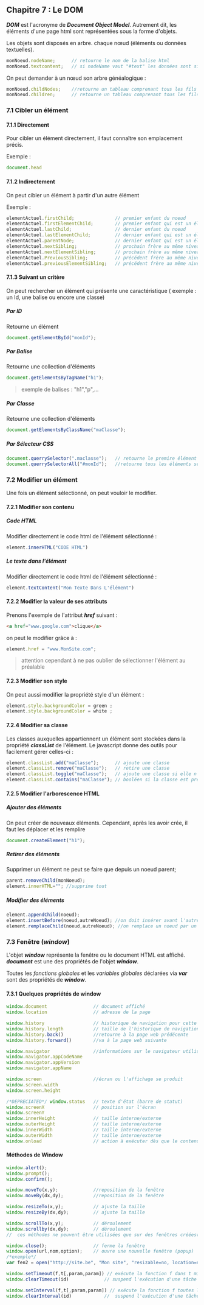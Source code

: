## Chapitre 7 : Le DOM

***DOM*** est l'acronyme de ***Document Object Model***. Autrement dit, les éléments d'une page html sont représentées sous la forme d'objets. 

Les objets  sont disposés en arbre. chaque nœud (éléments ou données textuelles).

```javascript
monNoeud.nodeName; 		// retourne le nom de la balise html
monNoeud.textcontent; 	// si nodeName vaut "#text" les données sont situés ici
```

On peut demander à un nœud son arbre généalogique : 

```javascript
monNoeud.childNodes; 	//retourne un tableau comprenant tous les fils d'un noeud
monNoeud.children; 		// retourne un tableau comprenant tous les fils d'un noeud qui sont eux mêmes des éléments
```

### 7.1 Cibler un élément

#### 7.1.1 Directement

Pour cibler un élément directement, il faut connaître son emplacement précis. 

Exemple : 

```javascript
document.head
```

#### 7.1.2 Indirectement

On peut cibler un élément à partir d'un autre élément

Exemple : 

```javascript
elementActuel.firstChild; 				// premier enfant du noeud
elementActuel.firstElementChild;		// premier enfant qui est un élément
elementActuel.lastChild; 				// dernier enfant du noeud
elementActuel.lastElementChild;			// dernier enfant qui est un élément
elementActuel.parentNode;				// dernier enfant qui est un élément
elementActuel.nextSibling;				// prochain frère au même niveau dans l'arbre
elementActuel.nextElementSibling;		// prochain frère au même niveau dans l'arbre qui est un élément
elementActuel.PreviousSibling;			// précédent frère au même niveau dans l'arbre
elementActuel.previousElementSibling;	// précédent frère au même niveau dans l'arbre qui est un élément
```

#### 7.1.3 Suivant un critère

On peut rechercher un élément qui présente une caractéristique ( exemple : un Id, une balise ou encore une classe)

##### Par ID

Retourne un élément

```javascript
document.getElementById("monId");
```

##### Par Balise

Retourne une collection d'éléments

```javascript
document.getElementsByTagName("h1");
```

> exemple de balises : "h1","p",...

##### Par Classe

Retourne une collection d'éléments

```javascript
document.getElementsByClassName("maClasse");
```

##### Par Sélecteur CSS

```javascript
document.querrySelector(".maclasse");	// retourne le premire élément
document.querrySelectorAll("#monId"); 	//retourne tous les éléments sélectionnés
```



### 7.2 Modifier un élément

Une fois un élément sélectionné, on peut vouloir le modifier. 

#### 7.2.1 Modifier son contenu

##### Code HTML 

Modifier directement le code html de l'élément sélectionné : 

```javascript
element.innerHTML("CODE HTML")
```

##### Le texte dans l'élément

Modifier directement le code html de l'élément sélectionné : 

```javascript
element.textContent("Mon Texte Dans L'élément")
```

#### 7.2.2 Modifier la valeur de ses attributs

Prenons l'exemple de l'attribut ***href*** suivant :

```html
<a href="www.google.com">clique</a>
```

on peut le modifier grâce à : 

```javascript
element.href = "www.MonSite.com";
```

> attention cependant à ne pas oublier de sélectionner l'élément au préalable

#### 7.2.3 Modifier son style

On peut aussi modifier la propriété style d'un élément : 

```javascript
element.style.backgroundColor = green ; 
element.style.backgroundColor = white ; 
```

#### 7.2.4 Modifier sa classe

Les classes auxquelles appartiennent un élément sont stockées dans la propriété ***classList*** de l'élément. Le javascript donne des outils pour facilement gérer celles-ci : 

```javascript
element.classList.add("maClasse"); 		// ajoute une classe
element.classList.remove("maClasse");	// retire une classe
element.classList.toggle("maClasse");	// ajoute une classe si elle n'est pas présente et la retire si elle est présente
element.classList.contains("maClasse");	// booléen si la classe est présente
```

####  7.2.5 Modifier l'arborescence HTML

##### Ajouter des éléments

On peut créer de nouveaux éléments. Cependant, après les avoir crée, il faut les déplacer et les remplire

```javascript
document.createElement("h1"); 
```



##### Retirer des éléments

Supprimer un élément ne peut se faire que depuis un noeud parent;

```javascript
parent.removeChild(monNoeud);
element.innerHTML=""; //supprime tout 
```



##### Modifier des éléments

```javascript
element.appendChild(noeud);
element.insertBefore(noeud,autreNoeud); //on doit insérer avant l'autre noeud
element.remplaceChild(noeud,autreNoeud); //on remplace un noeud par un autre
```



### 7.3 Fenêtre (***window***)

L'objet ***window*** représente la fenêtre ou le document HTML est affiché. ***document*** est une des propriétés de l'objet ***window***.

Toutes les *fonctions globales* et les *variables globales* déclarées via ***var*** sont des propriétés de ***window***.

#### 7.3.1 Quelques propriétés de window

```javascript
window.document 				// document affiché
window.location 				// adresse de la page

window.history 					// historique de navigation pour cette fenêtre
window.history.length 			// taille de l'historique de navigation
window.history.back() 			//retourne à la page web prédécente
window.history.forward()		//va à la page web suivante

window.navigator 				//informations sur le navigateur utilisé
window.navigator.appCodeName
window.navigator.appVersion
window.navigator.appName

window.screen 					//écran ou l'affichage se produit
window.screen.width
window.screen.height

/*DEPRECIATED*/ window.status 	// texte d'état (barre de statut)
window.screenX 					// position sur l'écran
window.screenY 
window.innerHeight 				// taille interne/externe
window.outerHeight				// taille interne/externe
window.innerWidth				// taille interne/externe
window.outerWidth				// taille interne/externe
window.onload 					// action à exécuter dès que le contenu de la page est entièrement chargé (très pratique pour les initialisations !)
```

#### Méthodes de Window

```javascript
window.alert();
window.prompt();
window.confirm();

window.moveTo(x,y);				//reposition de la fenêtre
window.moveBy(dx,dy);			//reposition de la fenêtre

window.resizeTo(x,y);			// ajuste la taille
window.resizeBy(dx,dy);			// ajuste la taille

window.scrollTo(x,y);			// déroulement
window.scrollby(dx,dy);			// déroulement
//  ces méthodes ne peuvent être utilisées que sur des fenêtres crééesvia Javascript (pour éviter les changements indésirables)

window.close();					// ferme la fenêtre
window.open(url,nom,option); 	// ouvre une nouvelle fenêtre (popup)
/*exemple*/
var fen2 = open("http://site.be", "Mon site", "resizable=no, location=no, width=200, height=100,menubar=no, status=no, scrollbars=no");

window.setTimeout(f,t[,param,param]) // exécute la fonction f dans t millisec et renvoie l'id de la tâche
window.clearTimeout(id)				// suspend l'exécution d'une tâche timeout

window.setInterval(f,t[,param,param]) // exécute la fonction f toutes les t millisec et renvoie l'id de la tâche
window.clearInterval(id) 			//  suspend l'exécution d'une tâche interval
```

